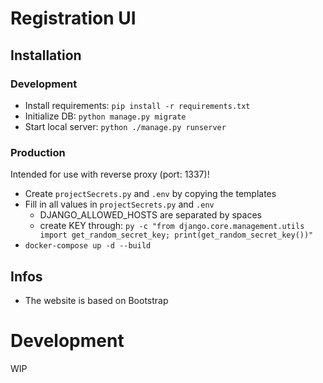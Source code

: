 # Registration UI
## Installation
### Development
- Install requirements: ```pip install -r requirements.txt```
- Initialize DB: ```python manage.py migrate```
- Start local server: ```python ./manage.py runserver```

### Production
Intended for use with reverse proxy (port: 1337)!
- Create `projectSecrets.py` and `.env` by copying the templates
- Fill in all values in `projectSecrets.py` and `.env`
    - DJANGO_ALLOWED_HOSTS are separated by spaces
    - create KEY through: ```py -c "from django.core.management.utils import get_random_secret_key; print(get_random_secret_key())"```
- ```docker-compose up -d --build```

## Infos
- The website is based on Bootstrap

# Development
WIP
